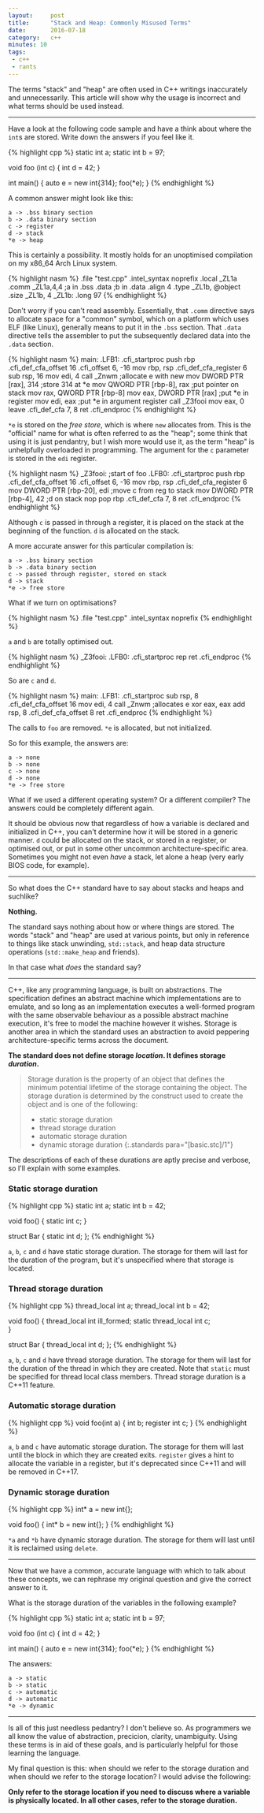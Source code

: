 ```yaml
---
layout:     post
title:      "Stack and Heap: Commonly Misused Terms"
date:       2016-07-18
category:   c++
minutes: 10
tags:
 - c++
 - rants
---
```


The terms "stack" and "heap" are often used in C++ writings inaccurately and unnecessarily. This article will show why the usage is incorrect and what terms should be used instead.

-----------

Have a look at the following code sample and have a think about where the `int`s are stored. Write down the answers if you feel like it.

{% highlight cpp %}
static int a;
static int b = 97;

void foo (int c) {
    int d = 42;
}

int main() {
    auto e = new int{314};
    foo(*e);
}
{% endhighlight %}

A common answer might look like this:

    a -> .bss binary section
    b -> .data binary section
    c -> register
    d -> stack
    *e -> heap

This is certainly a possibility. It mostly holds for an unoptimised compilation on my x86_64 Arch Linux system.

{% highlight nasm %}
        .file   "test.cpp"
        .intel_syntax noprefix
        .local  _ZL1a
        .comm   _ZL1a,4,4           ;a in .bss
        .data                       ;b in .data
        .align 4
        .type   _ZL1b, @object
        .size   _ZL1b, 4
_ZL1b:
        .long   97
{% endhighlight %}

Don't worry if you can't read assembly. Essentially, that `.comm` directive says to allocate space for a "common" symbol, which on a platform which uses ELF (like Linux), generally means to put it in the `.bss` section. That `.data` directive tells the assembler to put the subsequently declared data into the `.data` section.

{% highlight nasm %}
main:
.LFB1:
        .cfi_startproc
        push    rbp
        .cfi_def_cfa_offset 16
        .cfi_offset 6, -16
        mov     rbp, rsp
        .cfi_def_cfa_register 6
        sub     rsp, 16
        mov     edi, 4
        call    _Znwm                     ;allocate e with new
        mov     DWORD PTR [rax], 314      ;store 314 at *e
        mov     QWORD PTR [rbp-8], rax    ;put pointer on stack
        mov     rax, QWORD PTR [rbp-8]
        mov     eax, DWORD PTR [rax]      ;put *e in register
        mov     edi, eax                  ;put *e in argument register
        call    _Z3fooi
        mov     eax, 0
        leave
        .cfi_def_cfa 7, 8
        ret
        .cfi_endproc
{% endhighlight %}

`*e` is stored on the *free store*, which is where `new` allocates from. This is the "official" name for what is often referred to as the "heap"; some think that using it is just pendantry, but I wish more would use it, as the term "heap" is unhelpfully overloaded in programming. The argument for the `c` parameter is stored in the `edi` register.

{% highlight nasm %}
_Z3fooi:                                   ;start of foo
.LFB0:
        .cfi_startproc
        push    rbp
        .cfi_def_cfa_offset 16
        .cfi_offset 6, -16
        mov     rbp, rsp
        .cfi_def_cfa_register 6
        mov     DWORD PTR [rbp-20], edi    ;move c from reg to stack
        mov     DWORD PTR [rbp-4], 42      ;d on stack
        nop
        pop     rbp
        .cfi_def_cfa 7, 8
        ret
        .cfi_endproc
{% endhighlight %}

Although `c` is passed in through a register, it is placed on the stack at the beginning of the function. `d` is allocated on the stack.

A more accurate answer for this particular compilation is:

    a -> .bss binary section
    b -> .data binary section
    c -> passed through register, stored on stack
    d -> stack
    *e -> free store

What if we turn on optimisations?

{% highlight nasm %}
        .file   "test.cpp"
        .intel_syntax noprefix
{% endhighlight %}

`a` and `b` are totally optimised out.

{% highlight nasm %}
_Z3fooi:
.LFB0:
        .cfi_startproc
        rep ret
        .cfi_endproc
{% endhighlight %}

So are `c` and `d`.

{% highlight nasm %}
main:
.LFB1:
        .cfi_startproc
        sub     rsp, 8
        .cfi_def_cfa_offset 16
        mov     edi, 4
        call    _Znwm          ;allocates e
        xor     eax, eax
        add     rsp, 8
        .cfi_def_cfa_offset 8
        ret
        .cfi_endproc
{% endhighlight %}

The calls to `foo` are removed. `*e` is allocated, but not initialized.

So for this example, the answers are:

    a -> none
    b -> none
    c -> none
    d -> none
    *e -> free store

What if we used a different operating system? Or a different compiler? The answers could be completely different again.

It should be obvious now that regardless of how a variable is declared and initialized in C++, you can't determine how it will be stored in a generic manner. `d` could be allocated on the stack, or stored in a register, or optimised out, or put in some other uncommon architecture-specific area. Sometimes you might not even *have* a stack, let alone a heap (very early BIOS code, for example).

---------------

So what does the C++ standard have to say about stacks and heaps and suchlike?

**Nothing.**

The standard says nothing about how or where things are stored. The words "stack" and "heap" are used at various points, but only in reference to things like stack unwinding, `std::stack`, and heap data structure operations (`std::make_heap` and friends).

In that case what *does* the standard say?

-------------

C++, like any programming language, is built on abstractions. The specification defines an abstract machine which implementations are to emulate, and so long as an implementation executes a well-formed program with the same observable behaviour as a possible abstract machine execution, it's free to model the machine however it wishes. Storage is another area in which the standard uses an abstraction to avoid peppering architecture-specific terms across the document.

**The standard does not define storage *location*. It defines storage *duration*.**

>Storage duration is the property of an object that defines the minimum potential lifetime of the storage containing the object. The storage duration is determined by the construct used to create the object and is one of the following:
>
> - static storage duration
> - thread storage duration
> - automatic storage duration
> - dynamic storage duration
{:.standards para="[basic.stc]/1"}

The descriptions of each of these durations are aptly precise and verbose, so I'll explain with some examples.

### Static storage duration

{% highlight cpp %}
static int a;
static int b = 42;

void foo() {
    static int c;
}

struct Bar {
    static int d;
};
{% endhighlight %}

`a`, `b`, `c` and `d` have static storage duration. The storage for them will last for the duration of the program, but it's unspecified where that storage is located.

### Thread storage duration

{% highlight cpp %}
thread_local int a;
thread_local int b = 42;

void foo() {
    thread_local int ill_formed;
    static thread_local int c;                     
}

struct Bar {
    thread_local int d;
};
{% endhighlight %}

`a`, `b`, `c` and `d` have thread storage duration. The storage for them will last for the duration of the thread in which they are created. Note that `static` must be specified for thread local class members. Thread storage duration is a C++11 feature.


### Automatic storage duration
{% highlight cpp %}
void foo(int a) {
    int b;
    register int c;
}
{% endhighlight %}

`a`, `b` and `c`  have automatic storage duration. The storage for them will last until the block in which they are created exits. `register` gives a hint to allocate the variable in a register, but it's deprecated since C++11 and will be removed in C++17.

### Dynamic storage duration
{% highlight cpp %}
int* a = new int{};

void foo() {
    int* b = new int{};
}
{% endhighlight %}

`*a` and `*b` have dynamic storage duration. The storage for them will last until it is reclaimed using `delete`.


-------------

Now that we have a common, accurate language with which to talk about these concepts, we can rephrase my original question and give the correct answer to it.

What is the storage duration of the variables in the following example?

{% highlight cpp %}
static int a;
static int b = 97;

void foo (int c) {
    int d = 42;
}

int main() {
    auto e = new int{314};
    foo(*e);
}
{% endhighlight %}

The answers:

    a -> static
    b -> static
    c -> automatic
    d -> automatic
    *e -> dynamic

-------------

Is all of this just needless pedantry? I don't believe so. As programmers we all know the value of abstraction, precicion, clarity, unambiguity. Using these terms is in aid of these goals, and is particularly helpful for those learning the language. 

My final question is this: when should we refer to the storage duration and when should we refer to the storage location? I would advise the following:

**Only refer to the storage location if you need to discuss where a variable is physically located. In all other cases, refer to the storage duration.**



